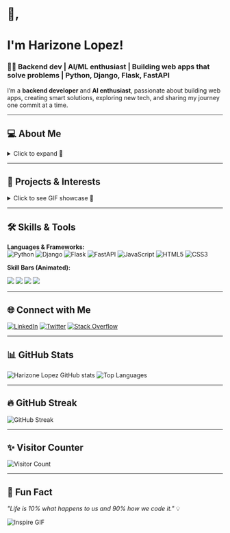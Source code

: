 # 👋, 
# I'm Harizone Lopez!  

### 👨‍💻 Backend dev | AI/ML enthusiast | Building web apps that solve problems | Python, Django, Flask, FastAPI 
I’m a **backend developer** and **AI enthusiast**, passionate about building web apps, creating smart solutions, exploring new tech, and sharing my journey one commit at a time.

---

## 💻 About Me
<details>
<summary>Click to expand 👀</summary>

- 🏗️ Building web apps with **Django**, **Flask**, **FastAPI**  
- 🤖 Exploring **AI/ML projects**, computer vision, and image classification  
- ⚡ Problem-solving with **Python** and modern frameworks  
- 🎯 Continuously learning and coding efficiently  

![Coding GIF](https://media.giphy.com/media/l0MYt5jPR6QX5pnqM/giphy.gif)

</details>

---

## 🌟 Projects & Interests
<details>
<summary>Click to see GIF showcase 🎉</summary>

| AI & ML 🤖 | Web Development 🌐 | Fun & Learning 🎨 |
|------------|------------------|-----------------|
| ![AI GIF](https://media.giphy.com/media/3oKIPwoeGErMmaI43C/giphy.gif) | ![Web GIF](https://media.giphy.com/media/26xBwdIuRJiAiBzwA/giphy.gif) | ![Fun GIF](https://media.giphy.com/media/l0Exk8EUzSLsrErEQ/giphy.gif) |

</details>

---

## 🛠️ Skills & Tools

**Languages & Frameworks:**  
![Python](https://img.shields.io/badge/Python-3776AB?style=flat&logo=python&logoColor=white)
![Django](https://img.shields.io/badge/Django-092E20?style=flat&logo=django&logoColor=white)
![Flask](https://img.shields.io/badge/Flask-000000?style=flat&logo=flask&logoColor=white)
![FastAPI](https://img.shields.io/badge/FastAPI-009688?style=flat&logo=fastapi&logoColor=white)
![JavaScript](https://img.shields.io/badge/JavaScript-F7DF1E?style=flat&logo=javascript&logoColor=black)
![HTML5](https://img.shields.io/badge/HTML5-E34F26?style=flat&logo=html5&logoColor=white)
![CSS3](https://img.shields.io/badge/CSS3-1572B6?style=flat&logo=css3&logoColor=white)

**Skill Bars (Animated):**  
<p float="left">
  <img src="https://img.shields.io/badge/Python-90%25-3776AB?style=for-the-badge"/>
  <img src="https://img.shields.io/badge/Django-85%25-092E20?style=for-the-badge"/>
  <img src="https://img.shields.io/badge/Flask-80%25-000000?style=for-the-badge"/>
  <img src="https://img.shields.io/badge/FastAPI-75%25-009688?style=for-the-badge"/>
</p>

---

## 🌐 Connect with Me
[![LinkedIn](https://img.shields.io/badge/-LinkedIn-blue?style=flat&logo=linkedin&logoColor=white)](https://www.linkedin.com/in/harizone-lopez-a267b625b) 
[![Twitter](https://img.shields.io/badge/-Twitter-1DA1F2?style=flat&logo=twitter&logoColor=white)](https://twitter.com/harison_lo57854) 
[![Stack Overflow](https://img.shields.io/badge/-Stack%20Overflow-FE7A16?style=flat&logo=stackoverflow&logoColor=white)](https://stackoverflow.com/users/23263701/harizone-lopez)

---

## 📊 GitHub Stats

![Harizone Lopez GitHub stats](https://github-readme-stats.vercel.app/api?username=harizonelopez&show_icons=true&theme=radical)
![Top Languages](https://github-readme-stats.vercel.app/api/top-langs/?username=harizonelopez&layout=compact&theme=radical)

---

## 🔥 GitHub Streak

![GitHub Streak](https://streak-stats.demolab.com?user=harizonelopez&theme=radical&hide_border=true)

---

## ✨ Visitor Counter
![Visitor Count](https://hits.seeyoufarm.com/api/count/incr/badge.svg?url=https%3A%2F%2Fgithub.com%2Fharizonelopez&count_bg=%2379C83D&title_bg=%23555555&icon=&icon_color=%23E7E7E7&title=Visitors&edge_flat=false)

---

## 🎨 Fun Fact
_"Life is 10% what happens to us and 90% how we code it."_ 💡  

![Inspire GIF](https://media.giphy.com/media/3o7aCTPPm4OHfRLSH6/giphy.gif)
